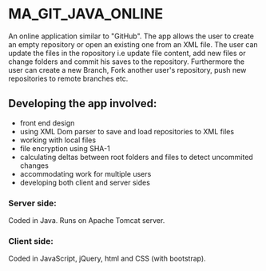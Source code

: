 # MA_GIT_JAVA_ONLINE
An online application similar to "GitHub".
The app allows the user to create an empty repository or open an existing one from an XML file.
The user can update the files in the ropository i.e update file content, add new files or change folders and commit his saves to the repository.
Furthermore the user can create a new Branch, Fork another user's repository, push new repositories to remote branches etc.

## Developing the app involved: 
 - front end design
 - using XML Dom parser to save and load repositories to XML files
 - working with local files
 - file encryption using SHA-1
 - calculating deltas between root folders and files to detect uncommited changes
 - accommodating work for multiple users
 - developing both client and server sides

### Server side:
Coded in Java. Runs on Apache Tomcat server.

### Client side:
Coded in JavaScript, jQuery, html and CSS (with bootstrap).
